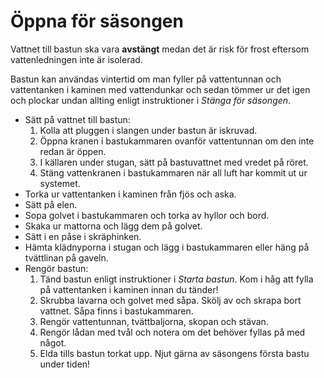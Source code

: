 # Öppna för säsongen

Vattnet till bastun ska vara **avstängt** medan det är risk för frost eftersom vattenledningen inte är isolerad.

Bastun kan användas vintertid om man fyller på vattentunnan och vattentanken i kaminen med vattendunkar och sedan tömmer ur det igen och plockar undan allting enligt instruktioner i *Stänga för säsongen*.

- Sätt på vattnet till bastun:
	1. Kolla att pluggen i slangen under bastun är iskruvad.
	1. Öppna kranen i bastukammaren ovanför vattentunnan om den inte redan är öppen.
	1. I källaren under stugan, sätt på bastuvattnet med vredet på röret.
	1. Stäng vattenkranen i bastukammaren när all luft har kommit ut ur systemet.
- Torka ur vattentanken i kaminen från fjös och aska.
- Sätt på elen.
- Sopa golvet i bastukammaren och torka av hyllor och bord.
- Skaka ur mattorna och lägg dem på golvet.
- Sätt i en påse i skräphinken.
- Hämta klädnyporna i stugan och lägg i bastukammaren eller häng på tvättlinan på gaveln.
- Rengör bastun:
	1. Tänd bastun enligt instruktioner i *Starta bastun*. Kom i håg att fylla på vattentanken i kaminen innan du tänder!
	1. Skrubba lavarna och golvet med såpa. Skölj av och skrapa bort vattnet. Såpa finns i bastukammaren.
	1. Rengör vattentunnan, tvättbaljorna, skopan och stävan.
	1. Rengör lådan med tvål och notera om det behöver fyllas på med något.
	1. Elda tills bastun torkat upp. Njut gärna av säsongens första bastu under tiden!